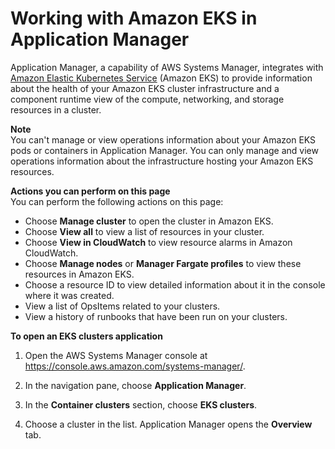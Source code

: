 # Working with Amazon EKS in Application Manager<a name="application-manager-working-EKS"></a>

Application Manager, a capability of AWS Systems Manager, integrates with [Amazon Elastic Kubernetes Service](https://docs.aws.amazon.com/eks/latest/userguide/what-is-eks.html) \(Amazon EKS\) to provide information about the health of your Amazon EKS cluster infrastructure and a component runtime view of the compute, networking, and storage resources in a cluster\.

**Note**  
You can't manage or view operations information about your Amazon EKS pods or containers in Application Manager\. You can only manage and view operations information about the infrastructure hosting your Amazon EKS resources\.

**Actions you can perform on this page**  
You can perform the following actions on this page:
+ Choose **Manage cluster** to open the cluster in Amazon EKS\.
+ Choose **View all** to view a list of resources in your cluster\.
+ Choose **View in CloudWatch** to view resource alarms in Amazon CloudWatch\.
+ Choose **Manage nodes** or **Manager Fargate profiles** to view these resources in Amazon EKS\.
+ Choose a resource ID to view detailed information about it in the console where it was created\.
+ View a list of OpsItems related to your clusters\.
+ View a history of runbooks that have been run on your clusters\.

**To open an **EKS clusters** application**

1. Open the AWS Systems Manager console at [https://console\.aws\.amazon\.com/systems\-manager/](https://console.aws.amazon.com/systems-manager/)\.

1. In the navigation pane, choose **Application Manager**\.

1. In the **Container clusters** section, choose **EKS clusters**\.

1. Choose a cluster in the list\. Application Manager opens the **Overview** tab\.